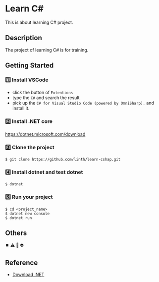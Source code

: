 # Learn C#
This is about learning C# project.

## Description
The project of learning C# is for training.


## Getting Started
### :one: Install VSCode
- click the button of `Extentions`
- type the `C#` and search the result
- pick up the `C# for Visual Studio Code (powered by OmniSharp).` and install it.

### :two: Install .NET core
https://dotnet.microsoft.com/download

### :three: Clone the project
```
$ git clone https://github.com/linth/learn-cshap.git
```

### :four: Install dotnet and test dotnet 
```
$ dotnet
```

### :five: Run your project
```
$ cd <project_name>
$ dotnet new console
$ dotnet run
```

## Others
:stop_button: :warning: :no_entry_sign: :no_entry:


## Reference
- [Download .NET](https://dotnet.microsoft.com/download)
